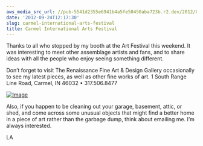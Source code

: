 ```yaml
---
aws_media_src_url: //pub-5541d2355e6941b4a5fe50450aba723b.r2.dev/2012/09/new-ren-gallery-1.jpg
date: '2012-09-24T12:17:30'
slug: carmel-international-arts-festival
title: Carmel International Arts Festival
---
```


 Thanks to all who stopped by my booth at the Art Festival this weekend. It was interesting to meet other assemblage artists and fans, and to share ideas with all the people who enjoy seeing something different.

 Don’t forget to visit The Renaissance Fine Art & Design Gallery occasionally to see my latest pieces, as well as other fine works of art. 1 South Range Line Road, Carmel, IN 46032 • 317.506.8477

 [![Image](//pub-5541d2355e6941b4a5fe50450aba723b.r2.dev/2012/09/new-ren-gallery-1.jpg?w=419)](//pub-5541d2355e6941b4a5fe50450aba723b.r2.dev/2012/09/new-ren-gallery-1.jpg)

 Also, if you happen to be cleaning out your garage, basement, attic, or shed, and come across some unusual objects that might find a better home in a piece of art rather than the garbage dump, think about emailing me. I’m always interested.

 LA